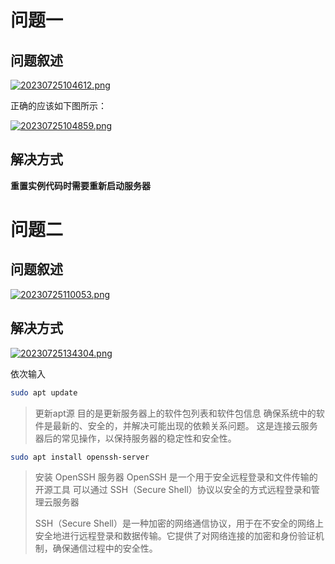 # 问题一
## 问题叙述
[![20230725104612.png](https://i.postimg.cc/T3dCD5jg/20230725104612.png)](https://postimg.cc/0b4YgQBy)

正确的应该如下图所示：

[![20230725104859.png](https://i.postimg.cc/8Cy35Bq7/20230725104859.png)](https://postimg.cc/67vzbR6K)

## 解决方式
**重置实例代码时需要重新启动服务器**

# 问题二
## 问题叙述
[![20230725110053.png](https://i.postimg.cc/9ff8vwrC/20230725110053.png)](https://postimg.cc/sMt4WXYN)

## 解决方式
[![20230725134304.png](https://i.postimg.cc/dtBgpY4R/20230725134304.png)](https://postimg.cc/nCXd968M)

依次输入

```sh
sudo apt update
```
> 更新apt源
> 目的是更新服务器上的软件包列表和软件包信息
> 确保系统中的软件是最新的、安全的，并解决可能出现的依赖关系问题。
> 这是连接云服务器后的常见操作，以保持服务器的稳定性和安全性。

```sh
sudo apt install openssh-server
```
> 安装 OpenSSH 服务器
> OpenSSH 是一个用于安全远程登录和文件传输的开源工具
> 可以通过 SSH（Secure Shell）协议以安全的方式远程登录和管理云服务器
>
> SSH（Secure Shell）是一种加密的网络通信协议，用于在不安全的网络上安全地进行远程登录和数据传输。它提供了对网络连接的加密和身份验证机制，确保通信过程中的安全性。

